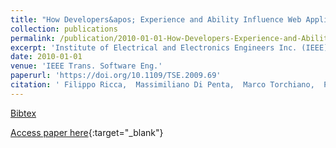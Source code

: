 ```yaml
---
title: "How Developers&apos; Experience and Ability Influence Web Application Comprehension Tasks Supported by UML Stereotypes: A Series of Four Experiments"
collection: publications
permalink: /publication/2010-01-01-How-Developers-Experience-and-Ability-Influence-Web-Application-Comprehension-Tasks-Supported-by-UML-Stereotypes-A-Series-of-Four-Experiments
excerpt: 'Institute of Electrical and Electronics Engineers Inc. (IEEE), Los Alamitos, CA, USA, Scopus ID: 2-s2.0-76749090561, Cited by: 58'
date: 2010-01-01
venue: 'IEEE Trans. Software Eng.'
paperurl: 'https://doi.org/10.1109/TSE.2009.69'
citation: ' Filippo Ricca,  Massimiliano Di Penta,  Marco Torchiano,  Paolo Tonella,  Mariano Ceccato, &quot;How Developers&amp;apos; Experience and Ability Influence Web Application Comprehension Tasks Supported by UML Stereotypes: A Series of Four Experiments.&quot; IEEE Trans. Software Eng., 2010.'
---
```

[Bibtex](https://dblp.org/rec/bib/journals/tse/RiccaPTTC10)

[Access paper here](https://doi.org/10.1109/TSE.2009.69){:target="_blank"}
